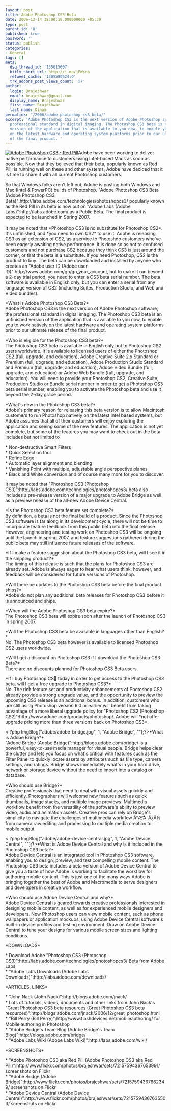 ```yaml
---
layout: post
title: Adobe Photoshop CS3 Beta
date: 2006-12-14 18:00:19.000000000 +05:30
type: post
parent_id: '0'
published: true
password: ''
status: publish
categories:
- General
tags: []
meta:
  dsq_thread_id: '135615607'
  bitly_short_url: http://j.mp/jEWsna
  retweet_cache: '1309580624:0'
  trx_addons_post_views_count: '57'
author:
  login: Brajeshwar
  email: brajeshwar@gmail.com
  display_name: Brajeshwar
  first_name: Brajeshwar
  last_name: Oinam
permalink: "/2006/adobe-photoshop-cs3-beta/"
excerpt: 'Adobe Photoshop CS3 is the next version of Adobe Photoshop software, the
  professional standard in digital imaging. The Photoshop CS3 beta is an unfinished
  version of the application that is available to you now, to enable you to work natively
  on the latest hardware and operating system platforms prior to our ultimate release
  of the final product. '
---
```

<p><a href="http://labs.adobe.com/technologies/photoshopcs3/"><img src="{{ site.baseurl }}/assets/2006/12/photoshop-cs3-red-pill.jpg" alt="Adobe Photoshop CS3 - Red Pill" style="border: 0 none;" /></a>Adobe have been working to deliver native performance to customers using Intel-based Macs as soon as possible. Now that they believed that their beta, popularly known as Red Pill, is running well on these and other systems, Adobe have decided that it is time to share it with all current Photoshop customers.</p>
<p>So that Windows folks aren't left out, Adobe is posting both Windows and Mac (Intel & PowerPC) builds of Photoshop. "Adobe Photoshop CS3 Beta (Adobe Photoshop CS3 Beta)":http://labs.adobe.com/technologies/photoshopcs3/ popularly known as the Red Pill in its beta is now out on "Adobe Labs (Adobe Labs)":http://labs.adobe.com/ as a Public Beta. The final product is expected to be launched in Spring 2007.<br />
<!--more--><br />
It may be noted that *Photoshop CS3 is no substitute for Photoshop CS2*. It's unfinished, and *you need to own CS2* to use it. Adobe is releasing CS3 as an extension of CS2, as a service to Photoshop customers who've been eagerly awaiting native performance. It is done so as not to confused customers and not purchase CS2 because they think CS3 is just around the corner, or that the beta is a substitute. If you need Photoshop, CS2 is the product to buy. The beta can be downloaded and installed by anyone who creates an "Adobe user ID (Adobe user ID)":http://www.adobe.com/go/gn_your_account, but to make it run beyond a 2-day trial period, you need to enter a CS3 beta serial number. The beta software is available in English only, but you can enter a serial from any language version of CS2 (including Suites, Production Studio, and Web and Video bundles).</p>
<p>*What is Adobe Photoshop CS3 Beta?*<br />
Adobe Photoshop CS3 is the next version of Adobe Photoshop software, the professional standard in digital imaging. The Photoshop CS3 beta is an unfinished version of the application that is available to you now, to enable you to work natively on the latest hardware and operating system platforms prior to our ultimate release of the final product. </p>
<p>*Who is eligible for the Photoshop CS3 beta?*<br />
The Photoshop CS3 beta is available in English only but to Photoshop CS2 users worldwide. It is available to licensed users of either the Photoshop CS2 (full, upgrade, and education), Adobe Creative Suite 2.x Standard or Premium (full, upgrade, and education), Adobe Production Studio Standard and Premium (full, upgrade, and education), Adobe Video Bundle (full, upgrade, and education) or Adobe Web Bundle (full, upgrade, and education). You will need to provide your Photoshop CS2, Creative Suite, Production Studio or Bundle serial number in order to get a Photoshop CS3 beta serial number, enabling you to activate the Photoshop beta and use it beyond the 2-day grace period.</p>
<p>*What's new in the Photoshop CS3 beta?*<br />
Adobe's primary reason for releasing this beta version is to allow Macintosh customers to run Photoshop natively on the latest Intel based systems, but Adobe assumes that all of their customers will enjoy exploring the application and seeing some of the new features. The application is not yet complete, but some of the features you may want to check out in the beta includes but not limited to</p>
<p>* Non-destructive Smart Filters<br />
* Quick Selection tool<br />
* Refine Edge<br />
* Automatic layer alignment and blending<br />
* Vanishing Point with multiple, adjustable angle perspective planes<br />
* Black and White conversion and of course many more for you to discover.</p>
<p>It may be noted that "Photoshop CS3 (Photoshop CS3)":http://labs.adobe.com/technologies/photoshopcs3/ beta also includes a pre-release version of a major upgrade to Adobe Bridge as well as a preview release of the all-new Adobe Device Central. </p>
<p>*Is the Photoshop CS3 beta feature set complete?*<br />
By definition, a beta is not the final build of a product. Since the Photoshop CS3 software is far along in its development cycle, there will not be time to incorporate feature feedback from this public beta into the final release. However, engineering and testing work on Photoshop CS3 will be ongoing until the launch in spring 2007, and feature suggestions gathered during the public beta may still influence future releases of the software.</p>
<p>*If I make a feature suggestion about the Photoshop CS3 beta, will I see it in the shipping product?*<br />
The timing of this release is such that the plans for Photoshop CS3 are already set. Adobe is always eager to hear what users think, however, and feedback will be considered for future versions of Photoshop.</p>
<p>*Will there be updates to the Photoshop CS3 beta before the final product ships?*<br />
Adobe do not plan any additional beta releases for Photoshop CS3 before it is announced and ships.</p>
<p>*When will the Adobe Photoshop CS3 beta expire?*<br />
The Photoshop CS3 beta will expire soon after the launch of Photoshop CS3 in spring 2007.</p>
<p>*Will the Photoshop CS3 beta be available in languages other than English?*<br />
No. The Photoshop CS3 beta however is available to licensed Photoshop CS2 users worldwide.</p>
<p>*Will I get a discount on Photoshop CS3 if I download the Photoshop CS3 Beta?*<br />
There are no discounts planned for Photoshop CS3 Beta users.</p>
<p>*If I buy Photoshop CS today in order to get access to the Photoshop CS3 beta, will I get a free upgrade to Photoshop CS3?*<br />
No. The rich feature set and productivity enhancements of Photoshop CS2 already provide a strong upgrade value, and the opportunity to preview the upcoming CS3 release is an additional bonus. In addition, customers who are still using Photoshop version 6.0 or earlier will benefit from taking advantage of a more liberal upgrade policy for "Photoshop CS2 (Photoshop CS2)":http://www.adobe.com/products/photoshop/. Adobe will *not offer upgrade pricing more than three versions back on Photoshop CS3*.</p>
<p>< ?php ImgBlog("adobe/adobe-bridge.jpg", 1, "Adobe Bridge", "");?>*What is Adobe Bridge?*<br />
"Adobe Bridge (Adobe Bridge)":http://blogs.adobe.com/bridge/ is a powerful, easy-to-use media manager for visual people.  Bridge helps clear the clutter and lets you focus on what's critical with features such as the Filter Panel to quickly locate assets by attributes such as file type, camera settings, and ratings. Bridge shows immediately what's in your hard drive, network or storage device without the need to import into a catalog or database.</p>
<p>*Who should use Bridge?*<br />
Creative professionals that need to deal with visual assets quickly and efficiently.  Photographers will welcome new features such as quick thumbnails, image stacks, and multiple image previews.  Multimedia workflow benefit from the versatility of the software's ability to preview video, audio and animation assets. Creative pros can rely on Bridge's simplicity to navigate the challenges of multimedia workflow Ã‡Æ’Ã¯Â¿Â½ from camera raw editing and processing to multiple media creation to mobile output.</p>
<p>< ?php ImgBlog("adobe/adobe-device-central.jpg", 1, "Adobe Device Central", "");?>*What is Adobe Device Central and why is it included in the Photoshop CS3 beta?*<br />
Adobe Device Central is an integrated tool in Photoshop CS3 software, enabling you to design, preview, and test compelling mobile content. The Photoshop CS3 beta includes a beta version of Adobe Device Central to give you a taste of how Adobe is working to facilitate the workflow for authoring mobile content.  This is just one of the many ways Adobe is bringing together the best of Adobe and Macromedia to serve designers and developers in creative workflow. </p>
<p>*Who should use Adobe Device Central and why?*<br />
Adobe Device Central is geared towards creative professionals interested in designing mobile content, as well as for experienced mobile designers and developers.  Now Photoshop users can view mobile content, such as phone wallpapers or application mockups, using Adobe Device Central software's built-in device profiles and testing environment.  Draw on Adobe Device Central to tune your designs for various mobile screen sizes and lighting conditions.</p>
<p>*DOWNLOADS*</p>
<p>* Download Adobe "Photoshop CS3 (Photoshop CS3)":http://labs.adobe.com/technologies/photoshopcs3/ Beta from Adobe Labs<br />
* "Adobe Labs Downloads (Adobe Labs Downloads)":http://labs.adobe.com/downloads/</p>
<p>*ARTICLES, LINKS*</p>
<p>* "John Nack (John Nack)":http://blogs.adobe.com/jnack/<br />
* Lots of tutorials, videos, documents and other links from John Nack's "Great Photoshop CS3 beta resources (Great Photoshop CS3 beta resources)":http://blogs.adobe.com/jnack/2006/12/great_photoshop.html<br />
* "Bill Perry (Bill Perry)":http://www.flashdevices.net/mobileauthoring/ for Mobile authoring in Photoshop<br />
* "Adobe Bridge's Team Blog (Adobe Bridge's Team Blog)":http://blogs.adobe.com/bridge/<br />
* "Adobe Labs Wiki (Adobe Labs Wiki)":http://labs.adobe.com/wiki/</p>
<p>*SCREENSHOTS*</p>
<p>* "Adobe Photoshop CS3 aka Red Pill (Adobe Photoshop CS3 aka Red Pill)":http://www.flickr.com/photos/brajeshwar/sets/72157594367653991/ screenshots on Flickr<br />
* "Adobe Bridge (Adobe Bridge)":http://www.flickr.com/photos/brajeshwar/sets/72157594367662349/ screenshots on Flickr<br />
* "Adobe Device Central (Adobe Device Central)":http://www.flickr.com/photos/brajeshwar/sets/72157594367635503/ screenshots on Flickr</p>
